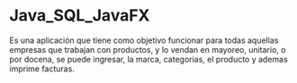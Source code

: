 # Java_SQL_JavaFX
Es una aplicación que tiene como objetivo funcionar para todas aquellas empresas que trabajan con productos, y lo vendan en mayoreo, unitario, o por docena, se puede ingresar, la marca, categorias, el producto y ademas imprime facturas.
